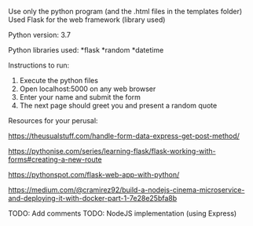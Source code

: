 Use only the python program (and the .html files in the templates folder)
Used Flask for the web framework (library used)

Python version: 3.7

Python libraries used:
*flask
*random
*datetime

Instructions to run:
1. Execute the python files
2. Open localhost:5000 on any web browser
3. Enter your name and submit the form
4. The next page should greet you and present a random quote


Resources for your perusal:

https://theusualstuff.com/handle-form-data-express-get-post-method/

https://pythonise.com/series/learning-flask/flask-working-with-forms#creating-a-new-route

https://pythonspot.com/flask-web-app-with-python/

https://medium.com/@cramirez92/build-a-nodejs-cinema-microservice-and-deploying-it-with-docker-part-1-7e28e25bfa8b

TODO: Add comments
TODO: NodeJS implementation (using Express)
